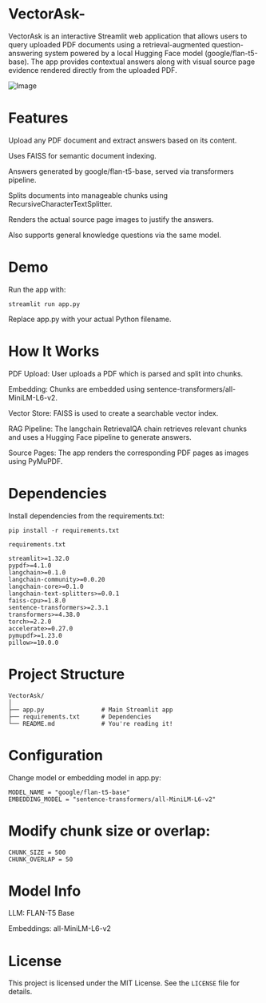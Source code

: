 # VectorAsk-

VectorAsk is an interactive Streamlit web application that allows users to query uploaded PDF documents using a retrieval-augmented question-answering system powered by a local Hugging Face model (google/flan-t5-base). The app provides contextual answers along with visual source page evidence rendered directly from the uploaded PDF.

![Image](https://github.com/user-attachments/assets/6ff1914e-e57c-46bc-9a03-9232a5df0663)



# Features

Upload any PDF document and extract answers based on its content.

Uses FAISS for semantic document indexing.

Answers generated by google/flan-t5-base, served via transformers pipeline.

Splits documents into manageable chunks using RecursiveCharacterTextSplitter.

Renders the actual source page images to justify the answers.

Also supports general knowledge questions via the same model.


# Demo
Run the app with:



    streamlit run app.py
Replace app.py with your actual Python filename.


# How It Works

PDF Upload: User uploads a PDF which is parsed and split into chunks.

Embedding: Chunks are embedded using sentence-transformers/all-MiniLM-L6-v2.

Vector Store: FAISS is used to create a searchable vector index.

RAG Pipeline: The langchain RetrievalQA chain retrieves relevant chunks and uses a Hugging Face pipeline to generate answers.

Source Pages: The app renders the corresponding PDF pages as images using PyMuPDF.


# Dependencies

Install dependencies from the requirements.txt:


    pip install -r requirements.txt

`requirements.txt`

    streamlit>=1.32.0
    pypdf>=4.1.0
    langchain>=0.1.0
    langchain-community>=0.0.20
    langchain-core>=0.1.0
    langchain-text-splitters>=0.0.1
    faiss-cpu>=1.8.0
    sentence-transformers>=2.3.1
    transformers>=4.38.0
    torch>=2.2.0
    accelerate>=0.27.0
    pymupdf>=1.23.0
    pillow>=10.0.0


# Project Structure

    VectorAsk/
    │
    ├── app.py                # Main Streamlit app
    ├── requirements.txt      # Dependencies
    └── README.md             # You're reading it!


# Configuration
Change model or embedding model in app.py:

    MODEL_NAME = "google/flan-t5-base"
    EMBEDDING_MODEL = "sentence-transformers/all-MiniLM-L6-v2"

# Modify chunk size or overlap:

    CHUNK_SIZE = 500
    CHUNK_OVERLAP = 50

# Model Info

LLM: FLAN-T5 Base

Embeddings: all-MiniLM-L6-v2



# License

This project is licensed under the MIT License. See the `LICENSE` file for details.


